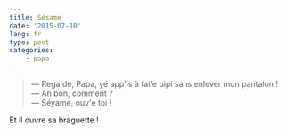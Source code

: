 ```yaml
---
title: Sésame
date: '2015-07-10'
lang: fr
type: post
categories:
    - papa
---
```


> — Rega'de, Papa, yé app'is à fai'e pipi sans enlever mon pantalon !  
> — Ah bon, comment ?  
> — Séyame, ouv'e toi !

Et il ouvre sa braguette !